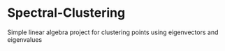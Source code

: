 # Spectral-Clustering
Simple linear algebra project for clustering points using eigenvectors and eigenvalues
